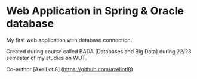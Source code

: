 # Web Application in Spring & Oracle database

My first web application with database connection.

Created during course called BADA (Databases and Big Data) during 22/23 semester of my studies on WUT.

Co-author [AxelLotl8] (https://github.com/axellotl8)
